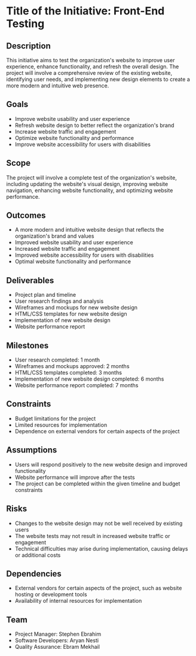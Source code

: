 # Title of the Initiative: Front-End Testing

## Description
This initiative aims to test the organization's website to improve user experience, enhance functionality, and refresh the overall design. The project will involve a comprehensive review of the existing website, identifying user needs, and implementing new design elements to create a more modern and intuitive web presence.

## Goals
- Improve website usability and user experience
- Refresh website design to better reflect the organization's brand
- Increase website traffic and engagement
- Optimize website functionality and performance
- Improve website accessibility for users with disabilities

## Scope
The project will involve a complete test of the organization's website, including updating the website's visual design, improving website navigation, enhancing website functionality, and optimizing website performance.

## Outcomes
- A more modern and intuitive website design that reflects the organization's brand and values
- Improved website usability and user experience
- Increased website traffic and engagement
- Improved website accessibility for users with disabilities
- Optimal website functionality and performance

## Deliverables
- Project plan and timeline
- User research findings and analysis
- Wireframes and mockups for new website design
- HTML/CSS templates for new website design
- Implementation of new website design
- Website performance report

## Milestones
- User research completed: 1 month
- Wireframes and mockups approved: 2 months
- HTML/CSS templates completed: 3 months
- Implementation of new website design completed: 6 months
- Website performance report completed: 7 months

## Constraints
- Budget limitations for the project
- Limited resources for implementation
- Dependence on external vendors for certain aspects of the project

## Assumptions
- Users will respond positively to the new website design and improved functionality
- Website performance will improve after the tests
- The project can be completed within the given timeline and budget constraints

## Risks
- Changes to the website design may not be well received by existing users
- The website tests may not result in increased website traffic or engagement
- Technical difficulties may arise during implementation, causing delays or additional costs

## Dependencies
- External vendors for certain aspects of the project, such as website hosting or development tools
- Availability of internal resources for implementation

## Team
- Project Manager: Stephen Ebrahim
- Software Developers: Aryan Nesti
- Quality Assurance: Ebram Mekhail